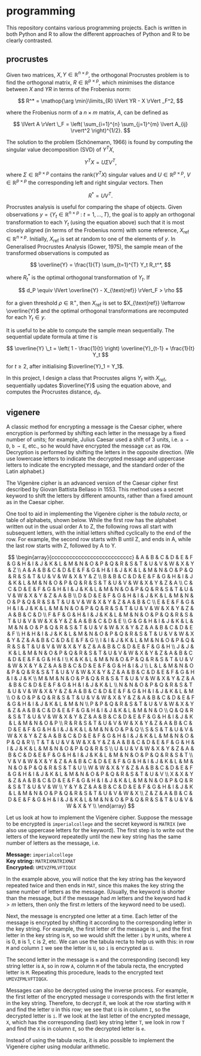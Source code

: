 # programming

This repository contains various programming projects. Each is written in both Python and R to allow the different approaches of Python and R to be clearly contrasted.

## procrustes

Given two matrices, $X, Y \in \mathbb{R} ^ {n \times p}$, the orthogonal Procrustes problem is to find the orthogonal matrix, $R \in \mathbb{R} ^ {p \times p}$, which minimises the distance between $X$ and $YR$ in terms of the Frobenius norm:

$$
R^* = \mathop{\arg \min}\limits_{R} \lVert YR - X \rVert _F^2,
$$

where the Frobenius norm of a $n \times m$ matrix, $A$, can be defined as

$$
\lVert A \rVert \_F = \left( \sum_{i=1}^{n} \sum_{j=1}^{m} \lvert A_{ij} \rvert^2 \right)^{1/2}.
$$

The solution to the problem (Schönemann, 1966) is found by computing the singular value decomposition (SVD) of $Y^T X$,

$$
Y^T X = U \Sigma V^T,
$$

where $\Sigma \in \mathbb{R} ^ {p \times p}$ contains the rank($Y^T X$) singular values and $U \in \mathbb{R} ^ {p \times p}$, $V \in \mathbb{R} ^ {p \times p}$ the corresponding left and right singular vectors. Then

$$
R^* = UV^T.
$$

Procrustes analysis is useful for comparing the shape of objects. Given observations $`y = \{ Y_t \in \mathbb{R} ^ {n \times p} \ : \ t = 1, \ldots, T \}`$, the goal is to apply an orthogonal transformation to each $Y_t$ (using the equation above) such that it is most closely aligned (in terms of the Frobenius norm) with some reference, $X_{\text{ref}} \in \mathbb{R} ^ {n \times p}$. Initially, $X_{\text{ref}}$ is set at random to one of the elements of $y$. In Generalised Procrustes Analysis (Gower, 1975), the sample mean of the transformed observations is computed as

$$
\overline{Y} = \frac{1}{T} \sum_{t=1}^{T} Y_t R_t^*,
$$

where $R_t^*$ is the optimal orthogonal transformation of $Y_t$. If

$$
d_P \equiv \lVert \overline{Y} - X_{\text{ref}} \rVert_F > \rho
$$

for a given threshold $\rho \in \mathbb{R}^+$, then $X_{\text{ref}}$ is set to $X_{\text{ref}} \leftarrow \overline{Y}$ and the optimal orthogonal transformations are recomputed for each $Y_t \in y$.

It is useful to be able to compute the sample mean sequentially. The sequential update formula at time $t$ is

$$
\overline{Y} \_t = \left( 1 - \frac{1}{t} \right) \overline{Y}_{t-1} + \frac{1}{t} Y_t
$$

for $t \geq 2$, after initialising $\overline{Y}_1 = Y_1$.

In this project, I design a class that Procrustes aligns $Y_t$ with $X_{\text{ref}}$, sequentially updates $\overline{Y}$ using the equation above, and computes the Procrustes distance, $d_P$.

## vigenere

A classic method for encrypting a message is the Caesar cipher, where encryption is performed by shifting each letter in the message by a fixed number of units; for example, Julius Caesar used a shift of 3 units, i.e. `a → D`, `b → E`, etc., so he would have encrypted the message `cat` as `FDW`. Decryption is performed by shifting the letters in the opposite direction. (We use lowercase letters to indicate the decrypted message and uppercase letters to indicate the encrypted message, and the standard order of the Latin alphabet.)

The Vigenère cipher is an advanced version of the Caesar cipher first described by Giovan Battista Bellaso in 1553. This method uses a secret keyword to shift the letters by different amounts, rather than a fixed amount as in the Caesar cipher.

One tool to aid in implementing the Vigenère cipher is the *tabula recta*, or table of alphabets, shown below. While the first row has the alphabet written out in the usual order A to Z, the following rows all start with subsequent letters, with the initial letters shifted cyclically to the end of the row. For example, the second row starts with B until Z, and ends in A, while the last row starts with Z, followed by A to Y.

$$
\begin{array}{ccccccccccccccccccccccccccc}
 & A & B & C & D & E & F & G & H & I & J & K & L & M & N & O & P & Q & R & S & T & U & V & W & X & Y & Z \\
A & A & B & C & D & E & F & G & H & I & J & K & L & M & N & O & P & Q & R & S & T & U & V & W & X & Y & Z \\
B & B & C & D & E & F & G & H & I & J & K & L & M & N & O & P & Q & R & S & T & U & V & W & X & Y & Z & A \\
C & C & D & E & F & G & H & I & J & K & L & M & N & O & P & Q & R & S & T & U & V & W & X & Y & Z & A & B \\
D & D & E & F & G & H & I & J & K & L & M & N & O & P & Q & R & S & T & U & V & W & X & Y & Z & A & B & C \\
E & E & F & G & H & I & J & K & L & M & N & O & P & Q & R & S & T & U & V & W & X & Y & Z & A & B & C & D \\
F & F & G & H & I & J & K & L & M & N & O & P & Q & R & S & T & U & V & W & X & Y & Z & A & B & C & D & E \\
G & G & H & I & J & K & L & M & N & O & P & Q & R & S & T & U & V & W & X & Y & Z & A & B & C & D & E & F \\
H & H & I & J & K & L & M & N & O & P & Q & R & S & T & U & V & W & X & Y & Z & A & B & C & D & E & F & G \\
I & I & J & K & L & M & N & O & P & Q & R & S & T & U & V & W & X & Y & Z & A & B & C & D & E & F & G & H \\
J & J & K & L & M & N & O & P & Q & R & S & T & U & V & W & X & Y & Z & A & B & C & D & E & F & G & H & I \\
K & K & L & M & N & O & P & Q & R & S & T & U & V & W & X & Y & Z & A & B & C & D & E & F & G & H & I & J \\
L & L & M & N & O & P & Q & R & S & T & U & V & W & X & Y & Z & A & B & C & D & E & F & G & H & I & J & K \\
M & M & N & O & P & Q & R & S & T & U & V & W & X & Y & Z & A & B & C & D & E & F & G & H & I & J & K & L \\
N & N & O & P & Q & R & S & T & U & V & W & X & Y & Z & A & B & C & D & E & F & G & H & I & J & K & L & M \\
O & O & P & Q & R & S & T & U & V & W & X & Y & Z & A & B & C & D & E & F & G & H & I & J & K & L & M & N \\
P & P & Q & R & S & T & U & V & W & X & Y & Z & A & B & C & D & E & F & G & H & I & J & K & L & M & N & O \\
Q & Q & R & S & T & U & V & W & X & Y & Z & A & B & C & D & E & F & G & H & I & J & K & L & M & N & O & P \\
R & R & S & T & U & V & W & X & Y & Z & A & B & C & D & E & F & G & H & I & J & K & L & M & N & O & P & Q \\
S & S & T & U & V & W & X & Y & Z & A & B & C & D & E & F & G & H & I & J & K & L & M & N & O & P & Q & R \\
T & T & U & V & W & X & Y & Z & A & B & C & D & E & F & G & H & I & J & K & L & M & N & O & P & Q & R & S \\
U & U & V & W & X & Y & Z & A & B & C & D & E & F & G & H & I & J & K & L & M & N & O & P & Q & R & S & T \\
V & V & W & X & Y & Z & A & B & C & D & E & F & G & H & I & J & K & L & M & N & O & P & Q & R & S & T & U \\
W & W & X & Y & Z & A & B & C & D & E & F & G & H & I & J & K & L & M & N & O & P & Q & R & S & T & U & V \\
X & X & Y & Z & A & B & C & D & E & F & G & H & I & J & K & L & M & N & O & P & Q & R & S & T & U & V & W \\
Y & Y & Z & A & B & C & D & E & F & G & H & I & J & K & L & M & N & O & P & Q & R & S & T & U & V & W & X \\
Z & Z & A & B & C & D & E & F & G & H & I & J & K & L & M & N & O & P & Q & R & S & T & U & V & W & X & Y \\
\end{array}
$$

Let us look at how to implement the Vigenère cipher. Suppose the message to be encrypted is `imperialcollege` and the secret keyword is `MATRIX` (we also use uppercase letters for the keyword). The first step is to write out the letters of the keyword repeatedly until the new key string has the same number of letters as the message, i.e.

**Message:** `imperialcollege`  
**Key string:** `MATRIXMATRIXMAT`  
**Encrypted:** `UMIVZFMLVFTIQGX`

In the example above, you will notice that the key string has the keyword repeated twice and then ends in `MAT`, since this makes the key string the same number of letters as the message. (Usually, the keyword is shorter than the message, but if the message had $m$ letters and the keyword had $k > m$ letters, then only the first $m$ letters of the keyword need to be used).

Next, the message is encrypted one letter at a time. Each letter of the message is encrypted by shifting it according to the corresponding letter in the key string. For example, the first letter of the message is `i`, and the first letter in the key string is `M`, so we would shift the letter `i` by `M` units, where `A` is 0, `B` is 1, `C` is 2, etc. We can use the tabula recta to help us with this: in row `M` and column `I` we see the letter is `U`, so `i` is encrypted as `U`.

The second letter in the message is `m` and the corresponding (second) key string letter is `A`, so in row `A`, column `M` of the tabula recta, the encrypted letter is `M`. Repeating this procedure, leads to the encrypted text `UMIVZFMLVFTIQGX`.

Messages can also be decrypted using the inverse process. For example, the first letter of the encrypted message `U` corresponds with the first letter `M` in the key string. Therefore, to decrypt it, we look at the row starting with `M` and find the letter `U` in this row; we see that `U` is in column `I`, so the decrypted letter is `i`. If we look at the last letter of the encrypted message, `X`, which has the corresponding (last) key string letter `T`, we look in row `T` and find the `X` is in column `E`, so the decrypted letter is `e`.

Instead of using the tabula recta, it is also possible to implement the Vigenère cipher using modular arithmetic.

